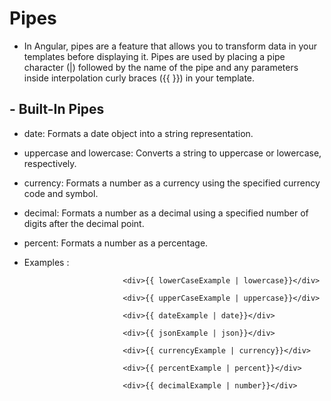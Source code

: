 # Pipes 


- In Angular, pipes are a feature that allows you to transform data in your templates before displaying it.   Pipes are used by placing a pipe character (|) followed by the name of the pipe and any parameters inside     interpolation curly braces ({{ }}) in your template.


## - Built-In Pipes

  - date: Formats a date object into a string representation.
  - uppercase and lowercase: Converts a string to uppercase or lowercase, respectively.
  - currency: Formats a number as a currency using the specified currency code and symbol.
  - decimal: Formats a number as a decimal using a specified number of digits after the decimal point.
  - percent: Formats a number as a percentage.
  
   - Examples :              
                             
                               <div>{{ lowerCaseExample | lowercase}}</div>

                               <div>{{ upperCaseExample | uppercase}}</div>

                               <div>{{ dateExample | date}}</div>

                               <div>{{ jsonExample | json}}</div>

                               <div>{{ currencyExample | currency}}</div>

                               <div>{{ percentExample | percent}}</div>

                               <div>{{ decimalExample | number}}</div>



## 

